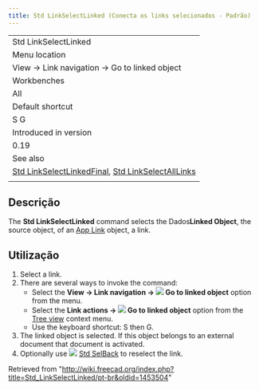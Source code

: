 ```yaml
---
title: Std LinkSelectLinked (Conecta os links selecionados - Padrão)
---
```

|  |
| --- |
| Std LinkSelectLinked |
| Menu location |
| View → Link navigation → Go to linked object |
| Workbenches |
| All |
| Default shortcut |
| S G |
| Introduced in version |
| 0.19 |
| See also |
| [Std LinkSelectLinkedFinal](/Std_LinkSelectLinkedFinal "Std LinkSelectLinkedFinal"), [Std LinkSelectAllLinks](/Std_LinkSelectAllLinks "Std LinkSelectAllLinks") |
|  |

## Descrição

The **Std LinkSelectLinked** command selects the Dados**Linked Object**, the source object, of an [App Link](/App_Link "App Link") object, a link.

## Utilização

1. Select a link.
2. There are several ways to invoke the command:
   * Select the **View → Link navigation → ![](/images/Std_LinkSelectLinked.svg) Go to linked object** option from the menu.
   * Select the **Link actions → ![](/images/Std_LinkSelectLinked.svg) Go to linked object** option from the [Tree view](/Tree_view "Tree view") context menu.
   * Use the keyboard shortcut: S then G.
3. The linked object is selected. If this object belongs to an external document that document is activated.
4. Optionally use ![](/images/Std_SelBack.svg) [Std SelBack](/Std_SelBack "Std SelBack") to reselect the link.

Retrieved from "<http://wiki.freecad.org/index.php?title=Std_LinkSelectLinked/pt-br&oldid=1453504>"